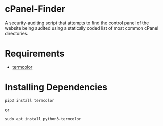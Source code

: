 # cPanel-Finder
A security-auditing script that attempts to find the control panel of the website being audited using a statically coded list of most common cPanel directories.

# Requirements
* [termcolor](https://pypi.org/project/termcolor/)

# Installing Dependencies
```Shell
pip3 install termcolor
```
or
```Shell
sudo apt install python3-termcolor
```

